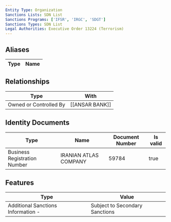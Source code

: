 ```yaml
---
Entity Type: Organization
Sanctions Lists: SDN List
Sanctions Programs: ['IFSR', 'IRGC', 'SDGT']
Sanctions Types: SDN List
Legal Authorities: Executive Order 13224 (Terrorism)
---
```


## Aliases
| Type  | Name      | 
|-------|-----------|

## Relationships
| Type  | With      | 
|-------|-----------|
| Owned or Controlled By | [[ANSAR BANK]] |

## Identity Documents
| Type  | Name      | Document Number | Is valid |
|-------|-----------|-----------------|----------|
| Business Registration Number | IRANIAN ATLAS COMPANY | 59784 | true |

## Features
| Type  | Value      |
|-------|------------|
| Additional Sanctions Information - | Subject to Secondary Sanctions |
